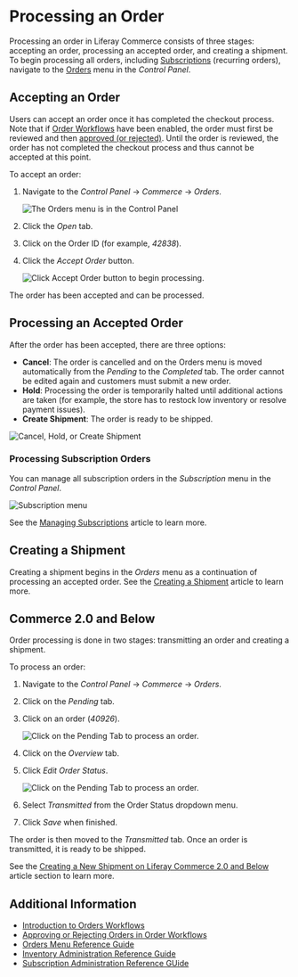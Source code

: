 # Processing an Order

Processing an order in Liferay Commerce consists of three stages: accepting an order, processing an accepted order, and creating a shipment. To begin processing all orders, including [Subscriptions](../subscriptions/managing-subscriptions.md) (recurring orders), navigate to the [Orders](./orders-menu-reference-guide.md) menu in the _Control Panel_.

## Accepting an Order

Users can accept an order once it has completed the checkout process. Note that if [Order Workflows](../order-workflows/enabling-or-disabling-order-workflows.md) have been enabled, the order must first be reviewed and then [approved (or rejected)](../order-workflows/approving-or-rejecting-orders-in-order-workflows.md). Until the order is reviewed, the order has not completed the checkout process and thus cannot be accepted at this point.

To accept an order:

1. Navigate to the _Control Panel_ &rarr; _Commerce_ &rarr; _Orders_.

    ![The Orders menu is in the Control Panel](./processing-an-order/images/01.png)

1. Click the _Open_ tab.
1. Click on the Order ID (for example, _42838_).
1. Click the _Accept Order_ button.

    ![Click Accept Order button to begin processing.](./processing-an-order/images/02.png)

The order has been accepted and can be processed.

## Processing an Accepted Order

After the order has been accepted, there are three options:

* **Cancel**: The order is cancelled and on the Orders menu is moved automatically from the _Pending_ to the _Completed_ tab. The order cannot be edited again and customers must submit a new order.
* **Hold**: Processing the order is temporarily halted until additional actions are taken (for example, the store has to restock low inventory or resolve payment issues).
* **Create Shipment**: The order is ready to be shipped.

![Cancel, Hold, or Create Shipment](./processing-an-order/images/04.png)

### Processing Subscription Orders

You can manage all subscription orders in the _Subscription_ menu in the _Control Panel_.

![Subscription menu](./processing-an-order/images/03.png)

See the [Managing Subscriptions](../subscriptions/managing-subscriptions.md) article to learn more.

## Creating a Shipment

Creating a shipment begins in the _Orders_ menu as a continuation of processing an accepted order. See the [Creating a Shipment](../shipments/creating-a-shipment.md) article to learn more.

## Commerce 2.0 and Below

Order processing is done in two stages: transmitting an order and creating a shipment.

To process an order:

1. Navigate to the _Control Panel_ &rarr; _Commerce_ &rarr; _Orders_.
1. Click on the _Pending_ tab.
1. Click on an order (_40926_).

    ![Click on the Pending Tab to process an order.](./processing-an-order/images/05.png)

1. Click on the _Overview_ tab.
1. Click _Edit Order Status_.

     ![Click on the Pending Tab to process an order.](./processing-an-order/images/06.png)

1. Select _Transmitted_ from the Order Status dropdown menu.
1. Click _Save_ when finished.

The order is then moved to the _Transmitted_ tab. Once an order is transmitted, it is ready to be shipped.

See the [Creating a New Shipment on Liferay Commerce 2.0 and Below](../shipments/creating-a-shipment.md#creating-a-new-shipment-on-liferay-commerce-2-0-and-below) article section to learn more.

## Additional Information

* [Introduction to Orders Workflows](../order-workflows/introduction-to-order-workflows.md)
* [Approving or Rejecting Orders in Order Workflows](../order-workflows/approving-or-rejecting-orders-in-order-workflows.md)
* [Orders Menu Reference Guide](./orders-menu-reference-guide.md)
* [Inventory Administration Reference Guide](../../managing-a-catalog/managing-inventory/inventory-administration-reference-guide.md)
* [Subscription Administration Reference GUide](../subscriptions/subscription-administration-reference-guide.md)
